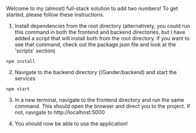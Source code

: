 Welcome to my (almost) full-stack solution to add two numbers! To get started, please follow these instructions.

1. Install dependencies from the root directory (alternatively, you could run this command in both the frontend and backend directories, but I have added a script that will install both from the root directory. if you want to see that command, check out the package.json file and look at the 'scripts' section)
```
npm install
```
2. Navigate to the backend directory (/Gander/backend) and start the services
```
npm start
```
3. In a new terminal, navigate to the frontend directory and run the same command. This should open the browser and direct you to the project. If not, navigate to http://localhost:5000

4. You should now be able to use the application!